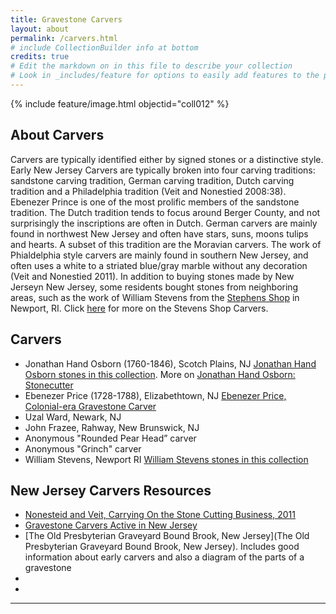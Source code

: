 ```yaml
---
title: Gravestone Carvers
layout: about
permalink: /carvers.html
# include CollectionBuilder info at bottom
credits: true
# Edit the markdown on in this file to describe your collection
# Look in _includes/feature for options to easily add features to the page
---
```


{% include feature/image.html objectid="coll012" %}

## About Carvers

Carvers are typically identified either by signed stones or a distinctive style. Early New Jersey Carvers are typically broken into four carving traditions: sandstone carving tradition, German carving tradition, Dutch carving tradition and a Philadelphia tradition (Veit and Nonestied 2008:38). Ebenezer Prince is one of the most prolific members of the sandstone tradition. The Dutch tradition tends to focus around Berger County, and not surprisingly the inscriptions are often in Dutch. German carvers are mainly found in northwest New Jersey and often have stars, suns, moons tulips and hearts. A subset of this tradition are the Moravian carvers. The work of Phialdelphia style carvers are mainly found in southern New Jersey, and often uses a white to a striated blue/gray marble without any decoration (Veit and Nonestied 2011). In addition to buying stones made by New Jerseyn New Jersey, some residents bought stones from neighboring areas, such as the work of William Stevens from the [Stephens Shop](https://www.johnstevensshop.com/) in Newport, RI. Click [here](https://ripnewport.com/carvers.html) for more on the Stevens Shop Carvers.

## Carvers
- Jonathan Hand Osborn (1760-1846), Scotch Plains, NJ [Jonathan Hand Osborn stones in this collection](https://lauraleibman.github.io/NJCem/browse.html#jonathan%20hand%20osborn). More on [Jonathan Hand Osborn: Stonecutter](https://barbaradschaffer.blogspot.com/2013/08/jonathan-hand-osborn-stonecutter.html)
- Ebenezer Price (1728-1788), Elizabethtown, NJ [Ebenezer Price, Colonial-era Gravestone Carver](https://thecemeterytraveler.blogspot.com/2016/08/ebeneezer-price-colonial-era-gravestone.html)
- Uzal Ward, Newark, NJ
- John Frazee, Rahway, New Brunswick, NJ
- Anonymous "Rounded Pear Head” carver
- Anonymous "Grinch" carver
- William Stevens, Newport RI [William Stevens stones in this collection](https://lauraleibman.github.io/NJCem/browse.html#william%20stevens%20(1710-1790)%2C%20newport%2C%20ri)

## New Jersey Carvers Resources
- [Nonesteid and Veit, Carrying On the Stone Cutting Business, 2011](https://gardenstatelegacy.com/files/Carrying_on_the_Stone_Cutting_Business_Nonestied_Veit_GSL11.pdf)
- [Gravestone Carvers Active in New Jersey](https://www.degruyter.com/document/doi/10.36019/9780813545660-015/html?lang=en&srsltid=AfmBOor9i7XLgGFk8PsGmJdH4AnzdwjRJ8ZkG37yvnfNZ2O7WGY5YYyO)
- [The Old Presbyterian Graveyard Bound Brook, New Jersey](The Old Presbyterian Graveyard Bound Brook, New Jersey). Includes good information about early carvers and also a diagram of the parts of a gravestone
- 
- 
---

